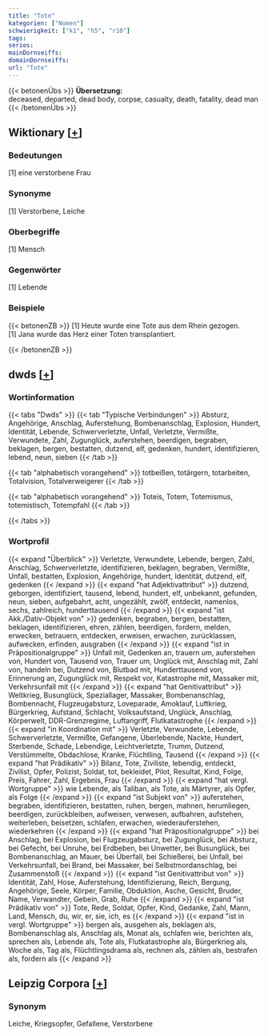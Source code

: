```yaml
---
title: "Tote"
kategorien: ["Nomen"]
schwierigkeit: ["k1", "h5", "r10"]
tags:
series:
mainDornseiffs:
domainDornseiffs:
url: "Tote"
---
```


{{< betonenÜbs >}}
**Übersetzung:**  
deceased, departed, dead body, corpse, casualty, death, fatality, dead man  
{{< /betonenÜbs >}}

## Wiktionary [[+](https://de.wiktionary.org/wiki/Tote)]

### Bedeutungen
[1] eine verstorbene Frau  

### Synonyme
[1] Verstorbene, Leiche  

### Oberbegriffe
[1] Mensch  

### Gegenwörter
[1] Lebende  

### Beispiele
{{< betonenZB >}}
[1] Heute wurde eine Tote aus dem Rhein gezogen.  
[1] Jana wurde das Herz einer Toten transplantiert.  

{{< /betonenZB >}}


## dwds [[+](https://www.dwds.de/wb/Tote)]

### Wortinformation
{{< tabs "Dwds" >}}
{{< tab "Typische Verbindungen" >}}
Absturz, Angehörige, Anschlag, Auferstehung, Bombenanschlag, Explosion, Hundert, Identität, Lebende, Schwerverletzte, Unfall, Verletzte, Vermißte, Verwundete, Zahl, Zugunglück, auferstehen, beerdigen, begraben, beklagen, bergen, bestatten, dutzend, elf, gedenken, hundert, identifizieren, lebend, neun, sieben
{{< /tab >}}

{{< tab "alphabetisch vorangehend" >}}
totbeißen, totärgern, totarbeiten, Totalvision, Totalverweigerer
{{< /tab >}}

{{< tab "alphabetisch vorangehend" >}}
Toteis, Totem, Totemismus, totemistisch, Totempfahl
{{< /tab >}}

{{< /tabs >}}

### Wortprofil
{{< expand "Überblick" >}} Verletzte, Verwundete, Lebende, bergen, Zahl, Anschlag, Schwerverletzte, identifizieren, beklagen, begraben, Vermißte, Unfall, bestatten, Explosion, Angehörige, hundert, Identität, dutzend, elf, gedenken {{< /expand >}}
{{< expand "hat Adjektivattribut" >}} dutzend, geborgen, identifiziert, tausend, lebend, hundert, elf, unbekannt, gefunden, neun, sieben, aufgebahrt, acht, ungezählt, zwölf, entdeckt, namenlos, sechs, zahlreich, hunderttausend {{< /expand >}}
{{< expand "ist Akk./Dativ-Objekt von" >}} gedenken, begraben, bergen, bestatten, beklagen, identifizieren, ehren, zählen, beerdigen, fordern, melden, erwecken, betrauern, entdecken, erweisen, erwachen, zurücklassen, aufwecken, erfinden, ausgraben {{< /expand >}}
{{< expand "ist in Präpositionalgruppe" >}} Unfall mit, Gedenken an, trauern um, auferstehen von, Hundert von, Tausend von, Trauer um, Unglück mit, Anschlag mit, Zahl von, handeln bei, Dutzend von, Blutbad mit, Hunderttausend von, Erinnerung an, Zugunglück mit, Respekt vor, Katastrophe mit, Massaker mit, Verkehrsunfall mit {{< /expand >}}
{{< expand "hat Genitivattribut" >}} Weltkrieg, Busunglück, Speziallager, Massaker, Bombenanschlag, Bombennacht, Flugzeugabsturz, Loveparade, Amoklauf, Luftkrieg, Bürgerkrieg, Aufstand, Schlacht, Volksaufstand, Unglück, Anschlag, Körperwelt, DDR-Grenzregime, Luftangriff, Flutkatastrophe {{< /expand >}}
{{< expand "in Koordination mit" >}} Verletzte, Verwundete, Lebende, Schwerverletzte, Vermißte, Gefangene, Überlebende, Nackte, Hundert, Sterbende, Schade, Lebendige, Leichtverletzte, Trumm, Dutzend, Verstümmelte, Obdachlose, Kranke, Flüchtling, Tausend {{< /expand >}}
{{< expand "hat Prädikativ" >}} Bilanz, Tote, Ziviliste, lebendig, entdeckt, Zivilist, Opfer, Polizist, Soldat, tot, bekleidet, Pilot, Resultat, Kind, Folge, Preis, Fahrer, Zahl, Ergebnis, Frau {{< /expand >}}
{{< expand "hat vergl. Wortgruppe" >}} wie Lebende, als Taliban, als Tote, als Märtyrer, als Opfer, als Folge {{< /expand >}}
{{< expand "ist Subjekt von" >}} auferstehen, begraben, identifizieren, bestatten, ruhen, bergen, mahnen, herumliegen, beerdigen, zurückbleiben, aufweisen, verwesen, aufbahren, aufstehen, weiterleben, beisetzen, schlafen, erwachen, wiederauferstehen, wiederkehren {{< /expand >}}
{{< expand "hat Präpositionalgruppe" >}} bei Anschlag, bei Explosion, bei Flugzeugabsturz, bei Zugunglück, bei Absturz, bei Gefecht, bei Unruhe, bei Erdbeben, bei Unwetter, bei Busunglück, bei Bombenanschlag, an Mauer, bei Überfall, bei Schießerei, bei Unfall, bei Verkehrsunfall, bei Brand, bei Massaker, bei Selbstmordanschlag, bei Zusammenstoß {{< /expand >}}
{{< expand "ist Genitivattribut von" >}} Identität, Zahl, Hose, Auferstehung, Identifizierung, Reich, Bergung, Angehörige, Seele, Körper, Familie, Obduktion, Asche, Gesicht, Bruder, Name, Verwandter, Gebein, Grab, Ruhe {{< /expand >}}
{{< expand "ist Prädikativ von" >}} Tote, Rede, Soldat, Opfer, Kind, Gedanke, Zahl, Mann, Land, Mensch, du, wir, er, sie, ich, es {{< /expand >}}
{{< expand "ist in vergl. Wortgruppe" >}} bergen als, ausgehen als, beklagen als, Bombenanschlag als, Anschlag als, Monat als, schlafen wie, berichten als, sprechen als, Lebende als, Tote als, Flutkatastrophe als, Bürgerkrieg als, Woche als, Tag als, Flüchtlingsdrama als, rechnen als, zählen als, bestrafen als, fordern als {{< /expand >}}

## Leipzig Corpora [[+](https://corpora.uni-leipzig.de/en/res?word=Tote&corpusId=deu_newscrawl-public_2018)]


### Synonym
Leiche, Kriegsopfer, Gefallene, Verstorbene

